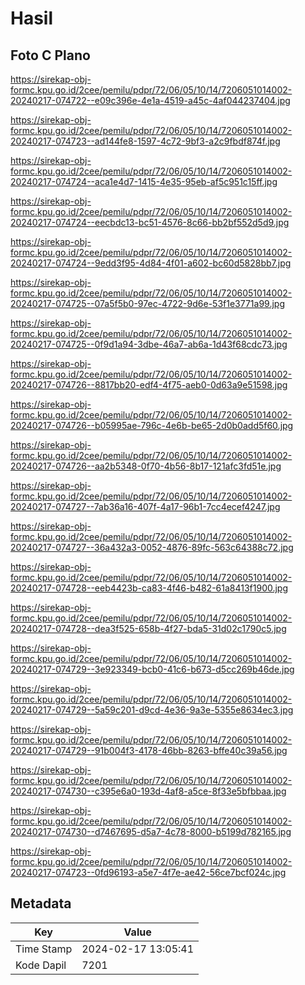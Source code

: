 # Hasil

## Foto C Plano

https://sirekap-obj-formc.kpu.go.id/2cee/pemilu/pdpr/72/06/05/10/14/7206051014002-20240217-074722--e09c396e-4e1a-4519-a45c-4af044237404.jpg

https://sirekap-obj-formc.kpu.go.id/2cee/pemilu/pdpr/72/06/05/10/14/7206051014002-20240217-074723--ad144fe8-1597-4c72-9bf3-a2c9fbdf874f.jpg

https://sirekap-obj-formc.kpu.go.id/2cee/pemilu/pdpr/72/06/05/10/14/7206051014002-20240217-074724--aca1e4d7-1415-4e35-95eb-af5c951c15ff.jpg

https://sirekap-obj-formc.kpu.go.id/2cee/pemilu/pdpr/72/06/05/10/14/7206051014002-20240217-074724--eecbdc13-bc51-4576-8c66-bb2bf552d5d9.jpg

https://sirekap-obj-formc.kpu.go.id/2cee/pemilu/pdpr/72/06/05/10/14/7206051014002-20240217-074724--9edd3f95-4d84-4f01-a602-bc60d5828bb7.jpg

https://sirekap-obj-formc.kpu.go.id/2cee/pemilu/pdpr/72/06/05/10/14/7206051014002-20240217-074725--07a5f5b0-97ec-4722-9d6e-53f1e3771a99.jpg

https://sirekap-obj-formc.kpu.go.id/2cee/pemilu/pdpr/72/06/05/10/14/7206051014002-20240217-074725--0f9d1a94-3dbe-46a7-ab6a-1d43f68cdc73.jpg

https://sirekap-obj-formc.kpu.go.id/2cee/pemilu/pdpr/72/06/05/10/14/7206051014002-20240217-074726--8817bb20-edf4-4f75-aeb0-0d63a9e51598.jpg

https://sirekap-obj-formc.kpu.go.id/2cee/pemilu/pdpr/72/06/05/10/14/7206051014002-20240217-074726--b05995ae-796c-4e6b-be65-2d0b0add5f60.jpg

https://sirekap-obj-formc.kpu.go.id/2cee/pemilu/pdpr/72/06/05/10/14/7206051014002-20240217-074726--aa2b5348-0f70-4b56-8b17-121afc3fd51e.jpg

https://sirekap-obj-formc.kpu.go.id/2cee/pemilu/pdpr/72/06/05/10/14/7206051014002-20240217-074727--7ab36a16-407f-4a17-96b1-7cc4ecef4247.jpg

https://sirekap-obj-formc.kpu.go.id/2cee/pemilu/pdpr/72/06/05/10/14/7206051014002-20240217-074727--36a432a3-0052-4876-89fc-563c64388c72.jpg

https://sirekap-obj-formc.kpu.go.id/2cee/pemilu/pdpr/72/06/05/10/14/7206051014002-20240217-074728--eeb4423b-ca83-4f46-b482-61a8413f1900.jpg

https://sirekap-obj-formc.kpu.go.id/2cee/pemilu/pdpr/72/06/05/10/14/7206051014002-20240217-074728--dea3f525-658b-4f27-bda5-31d02c1790c5.jpg

https://sirekap-obj-formc.kpu.go.id/2cee/pemilu/pdpr/72/06/05/10/14/7206051014002-20240217-074729--3e923349-bcb0-41c6-b673-d5cc269b46de.jpg

https://sirekap-obj-formc.kpu.go.id/2cee/pemilu/pdpr/72/06/05/10/14/7206051014002-20240217-074729--5a59c201-d9cd-4e36-9a3e-5355e8634ec3.jpg

https://sirekap-obj-formc.kpu.go.id/2cee/pemilu/pdpr/72/06/05/10/14/7206051014002-20240217-074729--91b004f3-4178-46bb-8263-bffe40c39a56.jpg

https://sirekap-obj-formc.kpu.go.id/2cee/pemilu/pdpr/72/06/05/10/14/7206051014002-20240217-074730--c395e6a0-193d-4af8-a5ce-8f33e5bfbbaa.jpg

https://sirekap-obj-formc.kpu.go.id/2cee/pemilu/pdpr/72/06/05/10/14/7206051014002-20240217-074730--d7467695-d5a7-4c78-8000-b5199d782165.jpg

https://sirekap-obj-formc.kpu.go.id/2cee/pemilu/pdpr/72/06/05/10/14/7206051014002-20240217-074723--0fd96193-a5e7-4f7e-ae42-56ce7bcf024c.jpg


## Metadata

| Key        | Value               |
| ---------- | ------------------- |
| Time Stamp | 2024-02-17 13:05:41 |
| Kode Dapil | 7201                |




